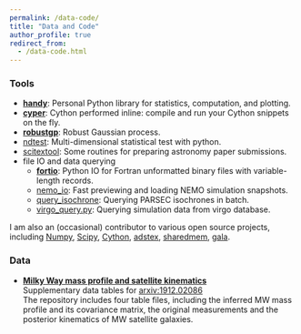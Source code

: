 ```yaml
---
permalink: /data-code/
title: "Data and Code"
author_profile: true
redirect_from: 
  - /data-code.html
---
```


### Tools

- [**handy**](https://github.com/syrte/handy): Personal Python library for statistics, computation, and plotting.
- [**cyper**](https://github.com/syrte/cyper): Cython performed inline: compile and run your Cython snippets on the fly.
- [**robustgp**](https://github.com/syrte/robustgp): Robust Gaussian process.
- [ndtest](https://github.com/syrte/ndtest): Multi-dimensional statistical test with python.
- [scitextool](https://github.com/syrte/scitextool): Some routines for preparing astronomy paper submissions.
- file IO and data querying
    - [**fortio**](https://github.com/syrte/fortio): Python IO for Fortran unformatted binary files with variable-length records.
    - [nemo_io](https://gist.github.com/syrte/028c5d7974c69db40a3208da47aba67a): Fast previewing and loading NEMO simulation snapshots.
    - [query_isochrone](https://github.com/syrte/query_isochrone): Querying PARSEC isochrones in batch.
    - [virgo_query.py](https://gist.github.com/syrte/d5b8a3e7067afba3e701d7620f1571e1): Querying simulation data from virgo database.

I am also an (occasional) contributor to various open source projects, including [Numpy](https://github.com/numpy/numpy), [Scipy](https://github.com/scipy/scipy), [Cython](https://github.com/cython/cython), [adstex](https://github.com/yymao/adstex), [sharedmem](https://github.com/rainwoodman/sharedmem), [gala](https://github.com/adrn/gala).


### Data

- [**Milky Way mass profile and satellite kinematics**](https://github.com/syrte/mw_sats_kin)  
  Supplementary data tables for [arxiv:1912.02086](https://ui.adsabs.harvard.edu/abs/2020ApJ...894...10L)  
  The repository includes four table files, including the inferred MW mass profile and its covariance matrix, the original measurements and the posterior kinematics of MW satellite galaxies.
